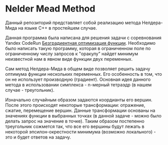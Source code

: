 # Nelder Mead Method

Данный репозиторий представляет собой реализацию метода Нелдера-Мида на языке C++ в простейшем случае. 

Данная программа была написана для решения задачи с соревнования Yandex CodeRun [Безградиентная оптимизация функции](https://coderun.yandex.ru/problem/gradient-free-optimization). Необходимо было написать такую программу, которая в ограниченном поле по ограниченному числу запросов к "оракулу" найдет минимум неизвестной нам в явном виде функции двух переменных. 

Сам метод Нелдера-Мида в общем виде позволяет решить задачу оптимума функции нескольких переменных. Его особенность в том, что он не использует производную (градиент). Основная идея данного метода в использовании симплекса - n-мерный тетраэдр (в нашем случае - треугольник).

Изначально случайным образом задаются коордианты его вершин. После этого происходят некоторые трансформации: отражение, сжатие, перемещение вершин. Данные трансформации основаны на значениях функции в выбранных точках (в данной задаче - можно было делать запрос на значение в точке). Таким образом постепенно треугольник сожмется так, что все его вершины будут лежать в некоторой эпсилон-окрестности минимума (возможно локального) - это и будет ответов на задачу. 

